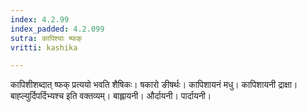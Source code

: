 ```yaml
---
index: 4.2.99
index_padded: 4.2.099
sutra: कापिश्याः ष्फक्
vritti: kashika

---
```

कापिशीशब्दात् ष्फक् प्रत्ययो भवति शैषिकः। षकारो ङीषर्थः। कापिशायनं मधु। कापिशायनी द्राक्षा। बाह्ल्युर्दिपर्दिभ्यश्च इति वक्तव्यम्। बाह्लायनी। और्दायनी। पार्दायनी।